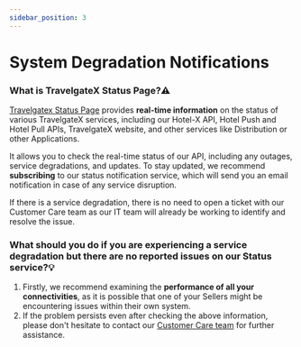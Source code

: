 ```yaml
---
sidebar_position: 3
---
```


# System Degradation Notifications


### What is TravelgateX Status Page?⚠️

[Travelgatex Status Page](https://app.travelgate.com/status) provides **real-time information** on the status of various TravelgateX services, including our Hotel-X API, Hotel Push and Hotel Pull APIs, TravelgateX website, and other services like Distribution or other Applications.

It allows you to check the real-time status of our API, including any outages, service degradations, and updates. To stay updated, we recommend **subscribing** to our status notification service, which will send you an email notification in case of any service disruption.

If there is a service degradation, there is no need to open a ticket with our Customer Care team as our IT team will already be working to identify and resolve the issue.

### What should you do if you are experiencing a service degradation but there are no reported issues on our Status service?💡
1. Firstly, we recommend examining the **performance of all your connectivities**, as it is possible that one of your Sellers might be encountering issues within their own system.
1. If the problem persists even after checking the above information, please don't hesitate to contact our [Customer Care team](https://app.travelgate.com/support) for further assistance.